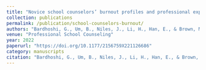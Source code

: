 ```yaml
---
title: "Novice school counselors’ burnout profiles and professional experiences: A mixed methods study"
collection: publications
permalink: /publication/school-counselors-burnout/
authors: "Bardhoshi, G., Um, B., Niles, J., Li, H., Han, E., & Brown, M."
venue: "Professional School Counseling"
year: 2022
paperurl: "https://doi.org/10.1177/2156759X221126686"
category: manuscripts
citation: "Bardhoshi, G., Um, B., Niles, J., Li, H., Han, E., & Brown, M. (2022). Novice school counselors’ burnout profiles and professional experiences: A mixed methods study. Professional School Counseling. https://doi.org/10.1177/2156759X221126686"  
---
```



